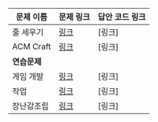 |문제 이름|문제 링크|답안 코드 링크|
|---|---|---|
|줄 세우기|[링크](boj.kr/2252)|[링크]|
|ACM Craft|[링크](boj.kr/1005)|[링크]|
|**연습문제**|||
|게임 개발|[링크](boj.kr/1516)|[링크]|
|작업|[링크](boj.kr/2056)|[링크]|
|장난감조립|[링크](boj.kr/2637)|[링크]|
